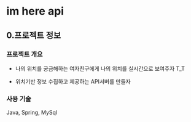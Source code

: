 # im here api

## 0.프로젝트 정보 ##

### 프로젝트 개요 ###

- 나의 위치를 궁금해하는 여자친구에게 나의 위치를 실시간으로 보여주자 T_T

- 위치기반 정보 수집하고 제공하는 API서버를 만들자

### 사용 기술 ###

Java, Spring, MySql
